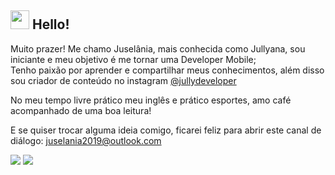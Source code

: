 ## <img src="https://media.giphy.com/media/hvRJCLFzcasrR4ia7z/giphy.gif" width="30px"> Hello! 

Muito prazer! Me chamo Juselânia, mais conhecida como Jullyana, sou iniciante e meu objetivo é me tornar uma Developer Mobile;  
Tenho paixão por aprender e compartilhar meus conhecimentos, além disso sou criador de conteúdo no instagram [@jullydeveloper](https://www.instagram.com/jullydeveloper/) 

No meu tempo livre prático meu inglês e prático esportes, amo café acompanhado de uma boa leitura!

E se quiser trocar alguma ideia comigo, ficarei feliz para abrir este canal de diálogo:
juselania2019@outlook.com

 [<img src="https://img.shields.io/badge/linkedin-%230077B5.svg?&style=for-the-badge&logo=linkedin&logoColor=white" />](https://www.linkedin.com/in/jusel%C3%A2nia-silva-56a375197/) [<img src = "https://img.shields.io/badge/instagram-%23E4405F.svg?&style=for-the-badge&logo=instagram&logoColor=white">](https://www.instagram.com/jullydeveloper/) 



